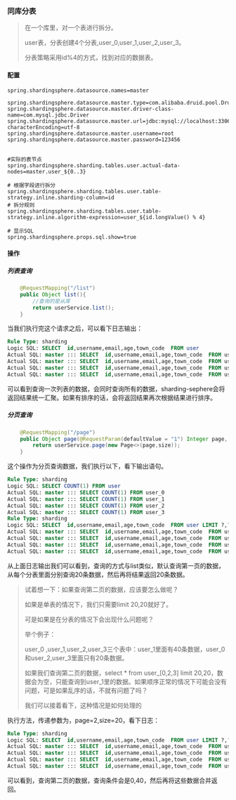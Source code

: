 ### 同库分表

> 在一个库里，对一个表进行拆分。
>
> user表，分表创建4个分表,user_0,user_1,user_2,user_3。
>
> 分表策略采用id%4的方式，找到对应的数据表。

#### 配置

```properties
spring.shardingsphere.datasource.names=master

spring.shardingsphere.datasource.master.type=com.alibaba.druid.pool.DruidDataSource
spring.shardingsphere.datasource.master.driver-class-name=com.mysql.jdbc.Driver
spring.shardingsphere.datasource.master.url=jdbc:mysql://localhost:3306/sharding_table?characterEncoding=utf-8
spring.shardingsphere.datasource.master.username=root
spring.shardingsphere.datasource.master.password=123456


#实际的表节点
spring.shardingsphere.sharding.tables.user.actual-data-nodes=master.user_${0..3}

# 根据字段进行拆分
spring.shardingsphere.sharding.tables.user.table-strategy.inline.sharding-column=id
# 拆分规则
spring.shardingsphere.sharding.tables.user.table-strategy.inline.algorithm-expression=user_${id.longValue() % 4}

# 显示SQL
spring.shardingsphere.props.sql.show=true
```

#### 操作

##### 列表查询

```java
    @RequestMapping("/list")
    public Object list(){
        //查询的是从库
        return userService.list();
    }
```

当我们执行完这个请求之后，可以看下日志输出：

```sql
Rule Type: sharding
Logic SQL: SELECT  id,username,email,age,town_code  FROM user
Actual SQL: master ::: SELECT  id,username,email,age,town_code  FROM user_0
Actual SQL: master ::: SELECT  id,username,email,age,town_code  FROM user_1
Actual SQL: master ::: SELECT  id,username,email,age,town_code  FROM user_2
Actual SQL: master ::: SELECT  id,username,email,age,town_code  FROM user_3
```

可以看到查询一次列表的数据，会同时查询所有的数据，sharding-sephere会将返回结果统一汇聚。如果有排序的话，会将返回结果再次根据结果进行排序。

##### 分页查询

```java
    @RequestMapping("/page")
    public Object page(@RequestParam(defaultValue = "1") Integer page, @RequestParam(defaultValue = "20") Integer size){
        return userService.page(new Page<>(page,size));
    }
```

这个操作为分页查询数据，我们执行以下，看下输出语句。

```sql
Rule Type: sharding
Logic SQL: SELECT COUNT(1) FROM user
Actual SQL: master ::: SELECT COUNT(1) FROM user_0
Actual SQL: master ::: SELECT COUNT(1) FROM user_1
Actual SQL: master ::: SELECT COUNT(1) FROM user_2
Actual SQL: master ::: SELECT COUNT(1) FROM user_3
Rule Type: sharding
Logic SQL: SELECT  id,username,email,age,town_code  FROM user LIMIT ?,?
Actual SQL: master ::: SELECT  id,username,email,age,town_code  FROM user_0 LIMIT ?,? ::: [0, 20]
Actual SQL: master ::: SELECT  id,username,email,age,town_code  FROM user_1 LIMIT ?,? ::: [0, 20]
Actual SQL: master ::: SELECT  id,username,email,age,town_code  FROM user_2 LIMIT ?,? ::: [0, 20]
Actual SQL: master ::: SELECT  id,username,email,age,town_code  FROM user_3 LIMIT ?,? ::: [0, 20]
```

从上面日志输出我们可以看到，查询的方式与list类似，默认查询第一页的数据，从每个分表里面分别查询20条数据，然后再将结果返回20条数据。

> 试着想一下：如果查询第二页的数据，应该要怎么做呢？
>
> 如果是单表的情况下，我们只需要limit 20,20就好了。
>
> 可是如果是在分表的情况下会出现什么问题呢？
>
> 举个例子：
>
> user_0 ,user_1,user_2,user_3三个表中：user_1里面有40条数据，user_0和user_2,user_3里面只有20条数据。
>
> 如果我们查询第二页的数据，select * from user_[0,2,3] limit 20,20，数据会为空，只能查询到user_1里的数据。如果顺序正常的情况下可能会没有问题，可是如果乱序的话，不就有问题了吗？
>
> 我们可以接着看下，这种情况是如何处理的

执行方法，传递参数为，page=2,size=20，看下日志：

```sql
Rule Type: sharding
Logic SQL: SELECT  id,username,email,age,town_code  FROM user LIMIT ?,?
Actual SQL: master ::: SELECT  id,username,email,age,town_code  FROM user_0 LIMIT ?,? ::: [0, 40]
Actual SQL: master ::: SELECT  id,username,email,age,town_code  FROM user_1 LIMIT ?,? ::: [0, 40]
Actual SQL: master ::: SELECT  id,username,email,age,town_code  FROM user_2 LIMIT ?,? ::: [0, 40]
Actual SQL: master ::: SELECT  id,username,email,age,town_code  FROM user_3 LIMIT ?,? ::: [0, 40]
```

可以看到，查询第二页的数据，查询条件会是0,40，然后再将这些数据合并返回。



